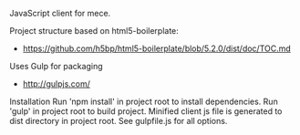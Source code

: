 
JavaScript client for mece.

Project structure based on html5-boilerplate:
- https://github.com/h5bp/html5-boilerplate/blob/5.2.0/dist/doc/TOC.md

Uses Gulp for packaging
- http://gulpjs.com/


Installation
Run 'npm install' in project root to install dependencies.
Run 'gulp' in project root to build project. Minified client js file is generated to dist directory in project root. See gulpfile.js for all options.

